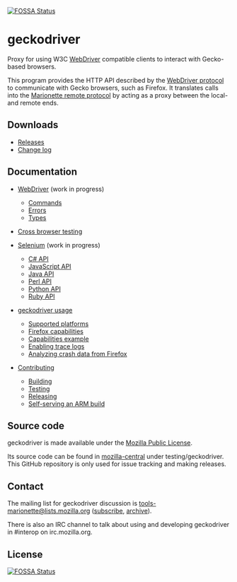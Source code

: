 [![FOSSA Status](https://app.fossa.io/api/projects/git%2Bgithub.com%2FAuswolf1%2Fgeckodriver.svg?type=shield)](https://app.fossa.io/projects/git%2Bgithub.com%2FAuswolf1%2Fgeckodriver?ref=badge_shield)

geckodriver
===========

Proxy for using W3C [WebDriver] compatible clients to interact with
Gecko-based browsers.

This program provides the HTTP API described by the [WebDriver
protocol] to communicate with Gecko browsers, such as Firefox.  It
translates calls into the [Marionette remote protocol] by acting
as a proxy between the local- and remote ends.

[WebDriver protocol]: https://w3c.github.io/webdriver/#protocol
[Marionette remote protocol]: https://firefox-source-docs.mozilla.org/testing/marionette/
[WebDriver]: https://developer.mozilla.org/en-US/docs/Web/WebDriver


Downloads
---------

* [Releases](https://github.com/mozilla/geckodriver/releases/latest)
* [Change log](https://searchfox.org/mozilla-central/source/testing/geckodriver/CHANGES.md)


Documentation
-------------

* [WebDriver] (work in progress)
  * [Commands](https://developer.mozilla.org/en-US/docs/Web/WebDriver/Commands)
  * [Errors](https://developer.mozilla.org/en-US/docs/Web/WebDriver/Errors)
  * [Types](https://developer.mozilla.org/en-US/docs/Web/WebDriver/Types)

* [Cross browser testing](https://developer.mozilla.org/en-US/docs/Learn/Tools_and_testing/Cross_browser_testing)

* [Selenium](https://seleniumhq.github.io/docs/) (work in progress)
  * [C# API](https://seleniumhq.github.io/selenium/docs/api/dotnet/)
  * [JavaScript API](https://seleniumhq.github.io/selenium/docs/api/javascript/)
  * [Java API](https://seleniumhq.github.io/selenium/docs/api/java/)
  * [Perl API](https://metacpan.org/pod/Selenium::Remote::Driver)
  * [Python API](https://seleniumhq.github.io/selenium/docs/api/py/)
  * [Ruby API](https://seleniumhq.github.io/selenium/docs/api/rb/)

* [geckodriver usage](https://firefox-source-docs.mozilla.org/testing/geckodriver/Usage.html)
  * [Supported platforms](https://firefox-source-docs.mozilla.org/testing/geckodriver/Support.html)
  * [Firefox capabilities](https://firefox-source-docs.mozilla.org/testing/geckodriver/Capabilities.html)
  * [Capabilities example](https://firefox-source-docs.mozilla.org/testing/geckodriver/Capabilities.html#capabilities-example)
  * [Enabling trace logs](https://firefox-source-docs.mozilla.org/testing/geckodriver/TraceLogs.html)
  * [Analyzing crash data from Firefox](https://firefox-source-docs.mozilla.org/testing/geckodriver/CrashReports.html)

* [Contributing](https://firefox-source-docs.mozilla.org/testing/geckodriver/#for-developers)
  * [Building](https://firefox-source-docs.mozilla.org/testing/geckodriver/Building.html)
  * [Testing](https://firefox-source-docs.mozilla.org/testing/geckodriver/Testing.html)
  * [Releasing](https://firefox-source-docs.mozilla.org/testing/geckodriver/Releasing.html)
  * [Self-serving an ARM build](https://firefox-source-docs.mozilla.org/testing/geckodriver/ARM.html)


Source code
-----------

geckodriver is made available under the [Mozilla Public License].

Its source code can be found in [mozilla-central] under testing/geckodriver.
This GitHub repository is only used for issue tracking and making releases.

[source code]: https://hg.mozilla.org/mozilla-unified/file/tip/testing/geckodriver
[Mozilla Public License]: https://www.mozilla.org/en-US/MPL/2.0/
[mozilla-central]: https://hg.mozilla.org/mozilla-central/file/tip/testing/geckodriver


Contact
-------

The mailing list for geckodriver discussion is
tools-marionette@lists.mozilla.org ([subscribe], [archive]).

There is also an IRC channel to talk about using and developing
geckodriver in #interop on irc.mozilla.org.

[subscribe]: https://lists.mozilla.org/listinfo/tools-marionette
[archive]: https://lists.mozilla.org/pipermail/tools-marionette/


## License
[![FOSSA Status](https://app.fossa.io/api/projects/git%2Bgithub.com%2FAuswolf1%2Fgeckodriver.svg?type=large)](https://app.fossa.io/projects/git%2Bgithub.com%2FAuswolf1%2Fgeckodriver?ref=badge_large)